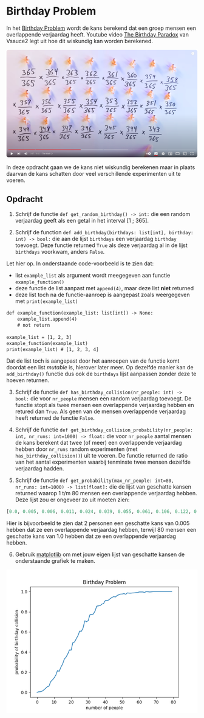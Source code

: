 # Birthday Problem

In het [Birthday Problem](https://en.wikipedia.org/wiki/Birthday_problem) wordt de kans berekend dat een groep mensen een overlappende verjaardag heeft. Youtube video [The Birthday Paradox](https://youtu.be/ofTb57aZHZs) van Vsauce2 legt uit hoe dit wiskundig kan worden berekened.

[![birthday_paradox_vsauce2.png](birthday_paradox_vsauce2.png)](https://youtu.be/ofTb57aZHZs)

In deze opdracht gaan we de kans niet wiskundig berekenen maar in plaats daarvan de kans schatten door veel verschillende experimenten uit te voeren.

## Opdracht

1) Schrijf de functie `def get_random_birthday() -> int:` die een
random verjaardag geeft als een getal in het interval [1 ; 365].

2) Schrijf de function `def add_birthday(birthdays: list[int],
birthday: int) -> bool:` die aan de lijst `birthdays` een verjaardag
`birthday` toevoegt. Deze functie returned `True` als deze verjaardag
al in de lijst `birthdays` voorkwam, anders `False`.

Let hier op. In onderstaande code-voorbeeld is te zien dat:

- list `example_list` als argument wordt meegegeven aan functie `example_function()`
- deze functie de list aanpast met `append(4)`, maar deze list **niet** returned 
- deze list toch na de functie-aanroep is aangepast zoals weergegeven met `print(example_list)`

```
def example_function(example_list: list[int]) -> None:
    example_list.append(4)
    # not return

example_list = [1, 2, 3]
example_function(example_list)
print(example_list) # [1, 2, 3, 4]
```

Dat de list toch is aangepast door het aanroepen van de functie komt
doordat een list *mutable* is, hierover later meer. Op dezelfde manier
kan de `add_birthday()` functie dus ook de `birthdays` lijst aanpassen
zonder deze te hoeven returnen.

3) Schrijf de functie `def has_birthday_collision(nr_people: int) ->
bool:` die voor `nr_people` mensen een random verjaardag toevoegt. De
functie stopt als twee mensen een overlappende verjaardag hebben en
retured dan `True`. Als geen van de mensen overlappende verjaardag
heeft returned de functie `False`.

4) Schrijf de functie `def
get_birthday_collision_probability(nr_people: int, nr_runs: int=1000)
-> float:` die voor `nr_people` aantal mensen de kans berekent dat
twee (of meer) een overlappende verjaardag hebben door `nr_runs`
random experimenten (met `has_birthday_collision()`) uit te voeren. De
functie returned de ratio van het aantal experimenten waarbij
tenminste twee mensen dezelfde verjaardag hadden.

5) Schrijf de functie `def get_probability(max_nr_people: int=80,
nr_runs: int=1000) -> list[float]:` die de lijst van geschatte kansen
returned waarop 1 t/m 80 mensen een overlappende verjaardag
hebben. Deze lijst zou er ongeveer zo uit moeten zien:

```python
[0.0, 0.005, 0.006, 0.011, 0.024, 0.039, 0.055, 0.061, 0.106, 0.122, 0.143, 0.17, 0.216, 0.208, 0.25, 0.281, 0.33, 0.349, 0.38, 0.421, 0.419, 0.494, 0.5, 0.533, 0.563, 0.608, 0.606, 0.639, 0.711, 0.701, 0.712, 0.771, 0.774, 0.777, 0.807, 0.856, 0.859, 0.862, 0.876, 0.882, 0.911, 0.912, 0.917, 0.932, 0.943, 0.951, 0.947, 0.963, 0.969, 0.976, 0.977, 0.981, 0.974, 0.988, 0.985, 0.985, 0.987, 0.988, 0.991, 0.993, 0.997, 0.997, 0.997, 0.993, 1.0, 0.999, 0.997, 0.998, 1.0, 1.0, 1.0, 1.0, 1.0, 1.0, 1.0, 1.0, 1.0, 1.0, 1.0, 1.0]
```

Hier is bijvoorbeeld te zien dat 2 personen een geschatte kans van 0.005 hebben dat ze een overlappende verjaardag hebben, terwijl 80 mensen een geschatte kans van 1.0 hebben dat ze een overlappende verjaardag hebben.

6) Gebruik [matplotlib](https://matplotlib.org/stable/tutorials/pyplot.html#sphx-glr-tutorials-pyplot-py) om met jouw eigen lijst van geschatte kansen de onderstaande grafiek te maken.

![birthday_probabilities.png](birthday_probabilities.png)
